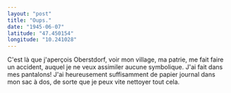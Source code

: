 ```yaml
---
layout: "post"
title: "Oups."
date: "1945-06-07"
latitude: "47.450154"
longitude: "10.241028"
---
```


C'est là que j'aperçois Oberstdorf, voir mon village, ma patrie, me fait faire un accident, auquel je ne veux assimiler aucune symbolique. J'ai fait dans mes pantalons! J'ai heureusement suffisamment de papier journal dans mon sac à dos, de sorte que je peux vite nettoyer tout cela.


<div class="histoire"></div>

<div class="commentaire"></div>